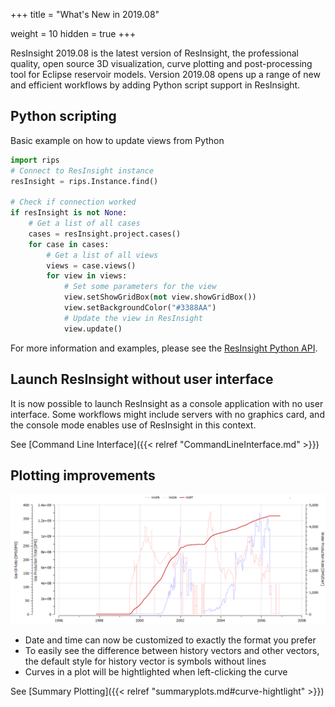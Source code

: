+++
title = "What's New in 2019.08"

weight = 10
hidden = true
+++

ResInsight 2019.08 is the latest version of ResInsight, the professional quality, open source 3D visualization, curve plotting and post-processing tool for Eclipse reservoir models. Version 2019.08 opens up a range of new and efficient workflows by adding Python script support in ResInsight.

## Python scripting

Basic example on how to update views from Python

```python
import rips
# Connect to ResInsight instance
resInsight = rips.Instance.find()

# Check if connection worked
if resInsight is not None:
    # Get a list of all cases
    cases = resInsight.project.cases()
    for case in cases:
        # Get a list of all views
        views = case.views()
        for view in views:
            # Set some parameters for the view
            view.setShowGridBox(not view.showGridBox())
            view.setBackgroundColor("#3388AA")            
            # Update the view in ResInsight
            view.update()
```

For more information and examples, please see the [ResInsight Python API](https://api.resinsight.org).


## Launch ResInsight without user interface

It is now possible to launch ResInsight as a console application with no user interface. Some workflows might include servers with no graphics card, and the console mode enables use of ResInsight in this context.

See [Command Line Interface]({{< relref "CommandLineInterface.md" >}})

## Plotting improvements

![](/images/plot-window/SummaryCurveHighlight.png)

- Date and time can now be customized to exactly the format you prefer
- To easily see the difference between history vectors and other vectors, the default style for history vector is symbols without lines
- Curves in a plot will be hightlighted when left-clicking the curve

See [Summary Plotting]({{< relref "summaryplots.md#curve-hightlight" >}})

